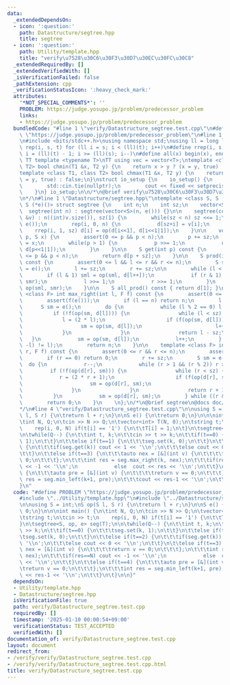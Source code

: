 ```yaml
---
data:
  _extendedDependsOn:
  - icon: ':question:'
    path: Datastructure/segtree.hpp
    title: segtree
  - icon: ':question:'
    path: Utility/template.hpp
    title: "verify\u7528\u30C6\u30F3\u30D7\u30EC\u30FC\u30C8"
  _extendedRequiredBy: []
  _extendedVerifiedWith: []
  _isVerificationFailed: false
  _pathExtension: cpp
  _verificationStatusIcon: ':heavy_check_mark:'
  attributes:
    '*NOT_SPECIAL_COMMENTS*': ''
    PROBLEM: https://judge.yosupo.jp/problem/predecessor_problem
    links:
    - https://judge.yosupo.jp/problem/predecessor_problem
  bundledCode: "#line 1 \"verify/Datastructure_segtree.test.cpp\"\n#define PROBLEM\
    \ \"https://judge.yosupo.jp/problem/predecessor_problem\"\n#line 1 \"Utility/template.hpp\"\
    \n#include <bits/stdc++.h>\nusing namespace std;\nusing ll = long long;\n#define\
    \ rep(i, s, t) for (ll i = s; i < (ll)(t); i++)\n#define rrep(i, s, t) for (ll\
    \ i = (ll)(t) - 1; i >= (ll)(s); i--)\n#define all(x) begin(x), end(x)\n\n#define\
    \ TT template <typename T>\nTT using vec = vector<T>;\ntemplate <class T1, class\
    \ T2> bool chmin(T1 &x, T2 y) {\n    return x > y ? (x = y, true) : false;\n}\n\
    template <class T1, class T2> bool chmax(T1 &x, T2 y) {\n    return x < y ? (x\
    \ = y, true) : false;\n}\nstruct io_setup {\n    io_setup() {\n        ios::sync_with_stdio(false);\n\
    \        std::cin.tie(nullptr);\n        cout << fixed << setprecision(15);\n\
    \    }\n} io_setup;\n\n/*\n@brief verify\u7528\u30C6\u30F3\u30D7\u30EC\u30FC\u30C8\
    \n*/\n#line 1 \"Datastructure/segtree.hpp\"\ntemplate <class S, S (*op)(S, S),\
    \ S (*e)()> struct segtree {\n    int n;\n    int sz;\n    vector<S> d;\n\n  \
    \  segtree(int n) : segtree(vector<S>(n, e())) {}\n\n    segtree(const vector<S>\
    \ &v) : n((int)v.size()), sz(1) {\n        while(sz < n) sz <<= 1;\n        d.resize(2*sz,\
    \ e());\n        rep(i, 0, n) {\n            d[sz+i] = v[i];\n        }\n    \
    \    rrep(i, 1, sz) d[i] = op(d[i<<1], d[i<<1|1]);\n    }\n\n    void set(int\
    \ p, S x) {\n        assert(0 <= p && p < n);\n        p += sz;\n        d[p]\
    \ = x;\n        while(p > 1) {\n            p >>= 1;\n            d[p] = op(d[p<<1],\
    \ d[p<<1|1]);\n        }\n    }\n\n    S get(int p) const {\n        assert(0\
    \ <= p && p < n);\n        return d[p + sz];\n    }\n\n    S prod(int l, int r)\
    \ const {\n        assert(0 <= l && l <= r && r <= n);\n        S sml = e(), smr\
    \ = e();\n        l += sz;\n        r += sz;\n\n        while (l < r) {\n    \
    \        if (l & 1) sml = op(sml, d[l++]);\n            if (r & 1) smr = op(d[--r],\
    \ smr);\n            l >>= 1;\n            r >>= 1;\n        }\n        return\
    \ op(sml, smr);\n    }\n\n    S all_prod() const { return d[1]; }\n\n    template\
    \ <class F> int max_right(int l, F f) const {\n        assert(0 <= l && l <= n);\n\
    \        assert(f(e()));\n        if (l == n) return n;\n        l += sz;\n  \
    \      S sm = e();\n        do {\n            while (l % 2 == 0) l >>= 1;\n  \
    \          if (!f(op(sm, d[l]))) {\n                while (l < sz) {\n       \
    \             l = (2 * l);\n                    if (f(op(sm, d[l]))) {\n     \
    \                   sm = op(sm, d[l]);\n                        l++;\n       \
    \             }\n                }\n                return l - sz;\n         \
    \   }\n            sm = op(sm, d[l]);\n            l++;\n        } while ((l &\
    \ -l) != l);\n        return n;\n    }\n\n    template <class F> int min_left(int\
    \ r, F f) const {\n        assert(0 <= r && r <= n);\n        assert(f(e()));\n\
    \        if (r == 0) return 0;\n        r += sz;\n        S sm = e();\n      \
    \  do {\n            r--;\n            while (r > 1 && (r % 2)) r >>= 1;\n   \
    \         if (!f(op(d[r], sm))) {\n                while (r < sz) {\n        \
    \            r = (2 * r + 1);\n                    if (f(op(d[r], sm))) {\n  \
    \                      sm = op(d[r], sm);\n                        r--;\n    \
    \                }\n                }\n                return r + 1 - sz;\n  \
    \          }\n            sm = op(d[r], sm);\n        } while ((r & -r) != r);\n\
    \        return 0;\n    }\n    \n};\n/*\n@brief segtree\n@docs doc/segtree.md\n\
    */\n#line 4 \"verify/Datastructure_segtree.test.cpp\"\n\nusing S = int;\nS op(S\
    \ l, S r) {\n\treturn l + r;\n}\n\nS e() {\n\treturn 0;\n}\n\n\nint main() {\n\
    \tint N, Q;\n\tcin >> N >> Q;\n\tvector<int> T(N, 0);\n\tstring t;\n\tcin >> t;\n\
    \    rep(i, 0, N) if(t[i] == '1') {\n\t\tT[i] = 1;\n\t}\n\tsegtree<S, op, e> seg(T);\n\
    \n\twhile(Q--) {\n\t\tint t, k;\n\t\tcin >> t >> k;\n\t\tif(t==0) {\n\t\t\tseg.set(k,\
    \ 1);\n\t\t}\n\t\telse if(t==1) {\n\t\t\tseg.set(k, 0);\n\t\t}\n\t\telse if(t==2)\
    \ {\n\t\t\tif(seg.get(k)) cout << 1 << '\\n';\n\t\t\telse cout << 0 << '\\n';\n\
    \t\t}\n\t\telse if(t==3) {\n\t\t\tauto nex = [&](int v) {\n\t\t\t\treturn v ==\
    \ 0;\n\t\t\t};\n\t\t\tint res = seg.max_right(k, nex);\n\t\t\tif(res==N) cout\
    \ << -1 << '\\n';\n            else  cout << res << '\\n';\n\t\t}\n\t\telse if(t==4)\
    \ {\n\t\t\tauto pre = [&](int v) {\n\t\t\t\treturn v == 0;\n\t\t\t};\n\t\t\tint\
    \ res = seg.min_left(k+1, pre);\n\t\t\tcout << res-1 << '\\n';\n\t\t}\n\t}\n\n\
    }\n"
  code: "#define PROBLEM \"https://judge.yosupo.jp/problem/predecessor_problem\"\n\
    #include \"../Utility/template.hpp\"\n#include \"../Datastructure/segtree.hpp\"\
    \n\nusing S = int;\nS op(S l, S r) {\n\treturn l + r;\n}\n\nS e() {\n\treturn\
    \ 0;\n}\n\n\nint main() {\n\tint N, Q;\n\tcin >> N >> Q;\n\tvector<int> T(N, 0);\n\
    \tstring t;\n\tcin >> t;\n    rep(i, 0, N) if(t[i] == '1') {\n\t\tT[i] = 1;\n\t\
    }\n\tsegtree<S, op, e> seg(T);\n\n\twhile(Q--) {\n\t\tint t, k;\n\t\tcin >> t\
    \ >> k;\n\t\tif(t==0) {\n\t\t\tseg.set(k, 1);\n\t\t}\n\t\telse if(t==1) {\n\t\t\
    \tseg.set(k, 0);\n\t\t}\n\t\telse if(t==2) {\n\t\t\tif(seg.get(k)) cout << 1 <<\
    \ '\\n';\n\t\t\telse cout << 0 << '\\n';\n\t\t}\n\t\telse if(t==3) {\n\t\t\tauto\
    \ nex = [&](int v) {\n\t\t\t\treturn v == 0;\n\t\t\t};\n\t\t\tint res = seg.max_right(k,\
    \ nex);\n\t\t\tif(res==N) cout << -1 << '\\n';\n            else  cout << res\
    \ << '\\n';\n\t\t}\n\t\telse if(t==4) {\n\t\t\tauto pre = [&](int v) {\n\t\t\t\
    \treturn v == 0;\n\t\t\t};\n\t\t\tint res = seg.min_left(k+1, pre);\n\t\t\tcout\
    \ << res-1 << '\\n';\n\t\t}\n\t}\n\n}"
  dependsOn:
  - Utility/template.hpp
  - Datastructure/segtree.hpp
  isVerificationFile: true
  path: verify/Datastructure_segtree.test.cpp
  requiredBy: []
  timestamp: '2025-01-10 00:00:54+09:00'
  verificationStatus: TEST_ACCEPTED
  verifiedWith: []
documentation_of: verify/Datastructure_segtree.test.cpp
layout: document
redirect_from:
- /verify/verify/Datastructure_segtree.test.cpp
- /verify/verify/Datastructure_segtree.test.cpp.html
title: verify/Datastructure_segtree.test.cpp
---
```

